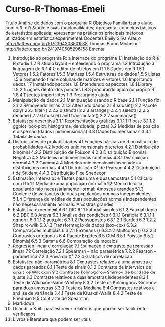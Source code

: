 # Curso-R-Thomas-Emeli

Título
Análise de dados com o programa R
Objetivos
Familiarizar o aluno com o R, o R Studio e suas funcionalidades;
Apresentar conceitos básicos de estatística aplicada;
Apresentar na prática os principais métodos utilizados em estatística experimental.
Docentes
Emily Silva Araujo
http://lattes.cnpq.br/1070394303501538
Thomas Bruno Michelon 
http://lattes.cnpq.br/2419740505296758
Ementa
1.	Introdução ao programa R: a interface do programa
1.1	Instalação do R e R studio
1.2	R studio layout – entendendo o programa
1.3	Introdução à linguagem de R
1.4	O editor de objetos em R
1.5	Dados em R
1.5.1	Vetores
1.5.2	Fatores
1.5.3	Matrizes
1.5.4	Estruturas de dados
1.5.5	Listas
1.5.6	Nomeando filas e colunas de matrizes e vetores
1.6	Importando dados
1.7	Instalando pacotes
1.8	Entendendo os pacotes
1.8.1	Library
1.8.2	funções dentro dos pacotes
1.8.3	procurando ajuda no próprio R
1.8.4	Pacotes importantes
1.9	Procurando ajuda
2.	Manipulação de dados
2.1	Manipulação usando o R base
2.1.1	Função fix
2.1.2	Removendo linhas
2.1.3	Alterando dados
2.1.4	subset()
2.2	Pacote dplyr
2.2.1	filter()
2.2.2	distinct()
2.2.3	arrange()
2.2.4	select()
2.2.5	rename()
2.2.6	mutate() and transmutate()
2.2.7	summarise()
3.	Estatística descritiva
3.1.1	Representações gráficas
3.1.1.1	R base
3.1.1.2	ggplot (box-plot, histograma, densidade, pizza)
3.2	Medidas de posição e dispersão (dados unidimensionais)
3.3	Dados bidimensionais
3.3.1	Tabela de dados
4.	Distribuições de probabilidades
4.1	Funções básicas de R no cálculo de probabilidades
4.2	Modelos unidimensionais discretos
4.2.1	Distribuição binomial
4.2.2	Distribuição de Poisson
4.2.3	Distribuição Binomial Negativa
4.3	Modelos unidimensionais continuos
4.3.1	Distribuição normal
4.3.2	Gamma
4.4	Modelos unidimensionais asociados a distribuições normais
4.4.1	Distribuição X² de Pearson
4.4.2	Distribuição t de Student
4.4.3	Distribuição F de Snedecor
5.	Estimação, Intervalos e Testes para uma e duas amostras
5.1	Cálculo com R
5.1.1	Média de uma população normal
5.1.2	Média de uma população não necessariamente normal: Amostras grandes
5.1.3	Cociente de variancias de duas populações normais independentes 
5.1.4	Diferença de médias de duas populações normais independentes não necessariamente normais: Amostras grandes
6.	Estatística experimental
6.1	DIC
6.1.1	Fatorial simples
6.1.2	Fatorial duplo
6.2	DBC
6.3	Anova
6.3.1	Análise das condições
6.3.1.1	Gráficas 
6.3.1.1.1	qqnorm
6.3.1.1.2	autoplot
6.3.1.2	Pressupostos
6.3.1.2.1	Bartlett
6.3.1.2.2	Shapiro-wilk
6.3.1.3	Transformação de dados (box-cox)
6.3.2	Comparações múltiplas
6.3.2.1	Emmeans ()
6.3.2.2	Multcomp ()
6.3.2.3	Contrastes ortogonais
6.4	Pacote Expdes
6.5	GLM
6.5.1	Poisson
6.5.2	Binomial
6.5.3	Gamma
6.6	Comparação de modelos
7.	Regressão linear e correlação
7.1	Estimação e contraste da regressão linear
7.2	Correlação
7.2.1	Spearman – não paramétrica
7.2.2	Pearson – paramétrica
7.2.3	Prova do X²
7.2.4	Gráficos de correlação
8.	Estatística não-paramétrica
8.1	Contrastes relativos a uma amostra e dados pareados
8.1.1	Teste de sinais
8.1.2	Contraste de intervalos de sinais de Wilcoxon
8.2	Contraste Kolmogorov-Smirnov de bondade de ajuste
8.3	Contraste relativos a duas amostras independentes
8.3.1	Teste de Wilcoxon-Mann-Whitney
8.3.2	Teste de Kolmogorov-Smirnov para duas amostras
8.3.3	Teste da Mediana
8.4	Contrastes relativos a análise de variância
8.4.1	Teste de Kruskal-Wallis
8.4.2	Teste de Friedman
8.5	Contraste de Spearman
9.	Markdown
10.	Usando o Knitr para escrever relatórios que podem ser facilmente verificados
11.	Livros e literatura que podem ser uteis
